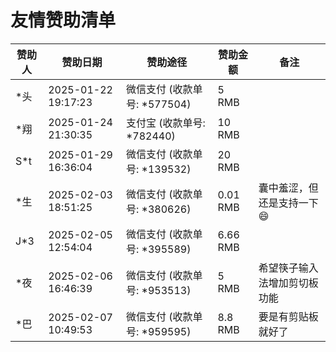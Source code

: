 友情赞助清单
================================

| 赞助人 | 赞助日期 | 赞助途径 | 赞助金额 | 备注 |
| -- | -- | -- | -- | -- |
| \*头 | 2025-01-22 19:17:23 | 微信支付 (收款单号: \*577504) | 5 RMB |  |
| \*翔 | 2025-01-24 21:30:35 | 支付宝 (收款单号: \*782440) | 10 RMB |  |
| S\*t | 2025-01-29 16:36:04 | 微信支付 (收款单号: \*139532) | 20 RMB |  |
| \*生 | 2025-02-03 18:51:25 | 微信支付 (收款单号: \*380626) | 0.01 RMB | 囊中羞涩，但还是支持一下 😄 |
| J\*3 | 2025-02-05 12:54:04 | 微信支付 (收款单号: \*395589) | 6.66 RMB |  |
| \*夜 | 2025-02-06 16:46:39 | 微信支付 (收款单号: \*953513) | 5 RMB | 希望筷子输入法增加剪切板功能 |
| \*巴 | 2025-02-07 10:49:53 | 微信支付 (收款单号: \*959595) | 8.8 RMB | 要是有剪贴板就好了 |
